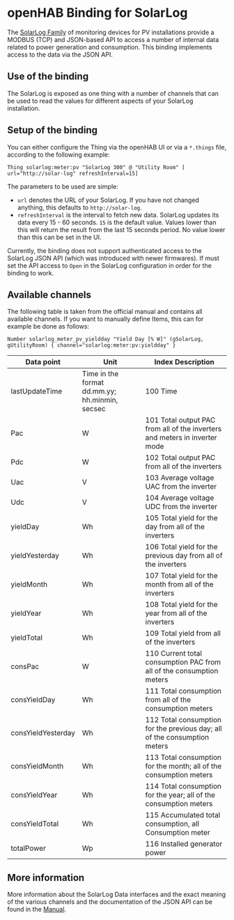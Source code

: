 # openHAB Binding for SolarLog 

The [SolarLog Family](http://www.solar-log.com/en/home.html) of monitoring devices for PV installations provide a MODBUS (TCP) and JSON-based API to access a number of internal data related to power generation and consumption. This binding implements access to the data via the JSON API.

## Use of the binding

The SolarLog is exposed as one thing with a number of channels that can be used to read the values for different aspects of your SolarLog installation. 

## Setup of the binding

You can either configure the Thing via the openHAB UI or via a `*.things` file, according to the following example:

`Thing solarlog:meter:pv "SolarLog 300" @ "Utility Room" [ url="http://solar-log" refreshInterval=15]`

The parameters to be used are simple:

* `url` denotes the URL of your SolarLog. If you have not changed anything, this defaults to `http://solar-log`.
* `refreshInterval` is the interval to fetch new data. SolarLog updates its data every 15 - 60 seconds. `15` is the default value. Values lower than this will return the result from the last 15 seconds period. No value lower than this can be set in the UI.

Currently, the binding does not support authenticated access to the SolarLog JSON API (which was introduced with newer firmwares). If must set the API access to `Open` in the SolarLog configuration in order for the binding to work.

## Available channels

The following table is taken from the official manual and contains all available channels. If you want to manually define Items, this can for example be done as follows:

`Number solarlog_meter_pv_yieldday "Yield Day [% W]" (gSolarLog, gUtilityRoom) { channel="solarlog:meter:pv:yieldday" }` 

Data point          | Unit                  | Index Description
------------------- | --------------------- | -----------------   
lastUpdateTime      | Time in the format dd.mm.yy; hh.minmin, secsec | 100 Time
Pac                 | W  | 101 Total output PAC from all of the inverters and meters in inverter mode
Pdc                 | W  | 102 Total output PAC from all of the inverters
Uac                 | V  | 103 Average voltage UAC from the inverter
Udc                 | V  | 104 Average voltage UDC from the inverter
yieldDay            | Wh | 105 Total yield for the day from all of the inverters
yieldYesterday      | Wh | 106 Total yield for the previous day from all of the inverters
yieldMonth          | Wh | 107 Total yield for the month from all of the inverters
yieldYear           | Wh | 108 Total yield for the year from all of the inverters
yieldTotal          | Wh | 109 Total yield from all of the inverters
consPac             | W  | 110 Current total consumption PAC from all of the consumption meters
consYieldDay        | Wh | 111 Total consumption from all of the consumption meters
consYieldYesterday  | Wh | 112 Total consumption for the previous day; all of the consumption meters
consYieldMonth      | Wh | 113 Total consumption for the month; all of the consumption meters
consYieldYear       | Wh | 114 Total consumption for the year; all of the consumption meters
consYieldTotal      | Wh | 115 Accumulated total consumption, all Consumption meter
totalPower          | Wp | 116 Installed generator power

## More information

More information about the SolarLog Data interfaces and the exact meaning of the various channels and the documentation of the JSON API can be found in the [Manual](https://www.solar-log.com/manuals/manuals/en_GB/SolarLog_Manual_3x_EN.pdf). 
